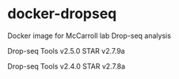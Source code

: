 # docker-dropseq

Docker image for McCarroll lab Drop-seq analysis

Drop-seq Tools v2.5.0
STAR v2.7.9a

Drop-seq Tools v2.4.0
STAR v2.7.8a

